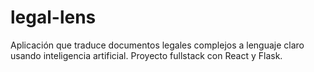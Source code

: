 # legal-lens
Aplicación que traduce documentos legales complejos a lenguaje claro usando inteligencia artificial. Proyecto fullstack con React y Flask.
